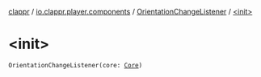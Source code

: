 [clappr](../../index.md) / [io.clappr.player.components](../index.md) / [OrientationChangeListener](index.md) / [&lt;init&gt;](./-init-.md)

# &lt;init&gt;

`OrientationChangeListener(core: `[`Core`](../-core/index.md)`)`